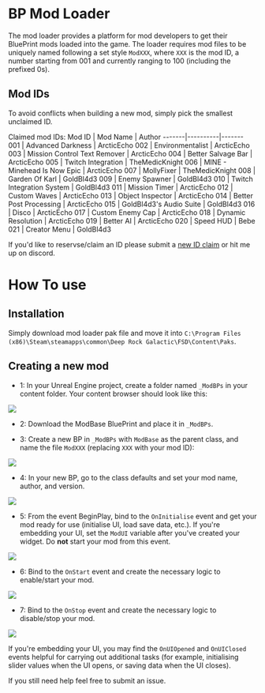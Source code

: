 # BP Mod Loader

The mod loader provides a platform for mod developers to get their BluePrint mods loaded into the game. The loader requires mod files to be uniquely named following a set style `ModXXX`, where `XXX` is the mod ID, a number starting from 001 and currently ranging to 100 (including the prefixed 0s).

## Mod IDs

To avoid conflicts when building a new mod, simply pick the smallest unclaimed ID.

Claimed mod IDs:
 Mod ID | Mod Name | Author 
 -------|----------|-------
 001 | Advanced Darkness | ArcticEcho
 002 | Environmentalist | ArcticEcho
 003 | Mission Control Text Remover | ArcticEcho
 004 | Better Salvage Bar | ArcticEcho
 005 | Twitch Integration | TheMedicKnight
 006 | MINE - Minehead Is Now Epic | ArcticEcho
 007 | MollyFixer  | TheMedicKnight
 008 | Garden Of Karl | GoldBl4d3
 009 | Enemy Spawner | GoldBl4d3
 010 | Twitch Integration System | GoldBl4d3
 011 | Mission Timer | ArcticEcho
 012 | Custom Waves | ArcticEcho
 013 | Object Inspector | ArcticEcho
 014 | Better Post Processing | ArcticEcho
 015 | GoldBl4d3's Audio Suite | GoldBl4d3
 016 | Disco | ArcticEcho
 017 | Custom Enemy Cap | ArcticEcho
 018 | Dynamic Resolution | ArcticEcho
 019 | Better AI | ArcticEcho
 020 | Speed HUD | Bebe
 021 | Creator Menu | GoldBl4d3
 
 If you'd like to reservse/claim an ID please submit a [new ID claim](https://github.com/ArcticEcho/DRG-Mod-Loader/issues/new?assignees=ArcticEcho&labels=ID+Claim&template=id-claim.md&title=ID+Claim) or hit me up on discord.


# How To use

## Installation

Simply download mod loader pak file and move it into `C:\Program Files (x86)\Steam\steamapps\common\Deep Rock Galactic\FSD\Content\Paks`.

## Creating a new mod

 - 1: In your Unreal Engine project, create a folder named `_ModBPs` in your content folder. Your content browser should look like this:
 
 ![](https://i.imgur.com/PaG745W.png)

 - 2: Download the ModBase BluePrint and place it in `_ModBPs`.
 
 - 3: Create a new BP in `_ModBPs` with `ModBase` as the parent class, and name the file `ModXXX` (replacing `XXX` with your mod ID):
 
 ![](https://i.imgur.com/5RtGtcM.png)
 
 - 4: In your new BP, go to the class defaults and set your mod name, author, and version.
 
 ![](https://i.imgur.com/woJnLN8.png)
 
 - 5: From the event BeginPlay, bind to the `OnInitialise` event and get your mod ready for use (initialise UI, load save data, etc.). If you're embedding your UI, set the `ModUI` variable after you've created your widget. Do **not** start your mod from this event.
 
 ![](https://i.imgur.com/5IWdC0T.png)
 
 - 6: Bind to the `OnStart` event and create the necessary logic to enable/start your mod.
 
 ![](https://i.imgur.com/mGCEqUB.png)
 
 - 7: Bind to the `OnStop` event and create the necessary logic to disable/stop your mod.
 
 ![](https://i.imgur.com/cBsGznq.png)
 
If you're embedding your UI, you may find the `OnUIOpened` and `OnUIClosed` events helpful for carrying out additional tasks (for example, initialising slider values when the UI opens, or saving data when the UI closes).

If you still need help feel free to submit an issue.
